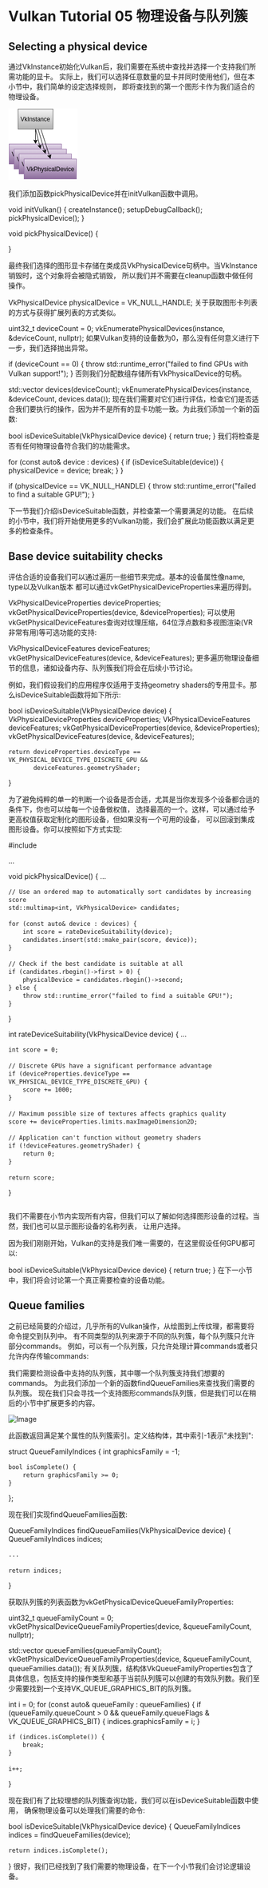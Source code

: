 # Vulkan Tutorial 05 物理设备与队列簇

## Selecting a physical device

通过VkInstance初始化Vulkan后，我们需要在系统中查找并选择一个支持我们所需功能的显卡。
实际上，我们可以选择任意数量的显卡并同时使用他们，但在本小节中，我们简单的设定选择规则，
即将查找到的第一个图形卡作为我们适合的物理设备。

 ![Image](pic/5_1.png)
 
我们添加函数pickPhysicalDevice并在initVulkan函数中调用。

void initVulkan() {
    createInstance();
    setupDebugCallback();
    pickPhysicalDevice();
}

void pickPhysicalDevice() {

}

最终我们选择的图形显卡存储在类成员VkPhysicalDevice句柄中。当VkInstance销毁时，这个对象将会被隐式销毁，
所以我们并不需要在cleanup函数中做任何操作。

VkPhysicalDevice physicalDevice = VK_NULL_HANDLE;
关于获取图形卡列表的方式与获得扩展列表的方式类似。

uint32_t deviceCount = 0;
vkEnumeratePhysicalDevices(instance, &deviceCount, nullptr);
如果Vulkan支持的设备数为0，那么没有任何意义进行下一步，我们选择抛出异常。

if (deviceCount == 0) {
    throw std::runtime_error("failed to find GPUs with Vulkan support!");
}
否则我们分配数组存储所有VkPhysicalDevice的句柄。

std::vector<VkPhysicalDevice> devices(deviceCount);
vkEnumeratePhysicalDevices(instance, &deviceCount, devices.data());
现在我们需要对它们进行评估，检查它们是否适合我们要执行的操作，因为并不是所有的显卡功能一致。为此我们添加一个新的函数:

bool isDeviceSuitable(VkPhysicalDevice device) {
    return true;
}
我们将检查是否有任何物理设备符合我们的功能需求。


for (const auto& device : devices) {
    if (isDeviceSuitable(device)) {
        physicalDevice = device;
        break;
    }
}

if (physicalDevice == VK_NULL_HANDLE) {
    throw std::runtime_error("failed to find a suitable GPU!");
}

下一节我们介绍isDeviceSuitable函数，并检查第一个需要满足的功能。
在后续的小节中，我们将开始使用更多的Vulkan功能，我们会扩展此功能函数以满足更多的检查条件。

## Base device suitability checks

评估合适的设备我们可以通过遍历一些细节来完成。基本的设备属性像name, type以及Vulkan版本
都可以通过vkGetPhysicalDeviceProperties来遍历得到。

VkPhysicalDeviceProperties deviceProperties;
vkGetPhysicalDeviceProperties(device, &deviceProperties);
可以使用vkGetPhysicalDeviceFeatures查询对纹理压缩，64位浮点数和多视图渲染(VR非常有用)等可选功能的支持:

VkPhysicalDeviceFeatures deviceFeatures;
vkGetPhysicalDeviceFeatures(device, &deviceFeatures);
更多遍历物理设备细节的信息，诸如设备内存、队列簇我们将会在后续小节讨论。

例如，我们假设我们的应用程序仅适用于支持geometry shaders的专用显卡。那么isDeviceSuitable函数将如下所示:

bool isDeviceSuitable(VkPhysicalDevice device) {
    VkPhysicalDeviceProperties deviceProperties;
    VkPhysicalDeviceFeatures deviceFeatures;
    vkGetPhysicalDeviceProperties(device, &deviceProperties);
    vkGetPhysicalDeviceFeatures(device, &deviceFeatures);

    return deviceProperties.deviceType == VK_PHYSICAL_DEVICE_TYPE_DISCRETE_GPU &&
           deviceFeatures.geometryShader;
}

为了避免纯粹的单一的判断一个设备是否合适，尤其是当你发现多个设备都合适的条件下，你也可以给每一个设备做权值，
选择最高的一个。这样，可以通过给予更高权值获取定制化的图形设备，但如果没有一个可用的设备，
可以回滚到集成图形设备。你可以按照如下方式实现:

<table>
#include <map>

...

void pickPhysicalDevice() {
    ...

    // Use an ordered map to automatically sort candidates by increasing score
    std::multimap<int, VkPhysicalDevice> candidates;

    for (const auto& device : devices) {
        int score = rateDeviceSuitability(device);
        candidates.insert(std::make_pair(score, device));
    }

    // Check if the best candidate is suitable at all
    if (candidates.rbegin()->first > 0) {
        physicalDevice = candidates.rbegin()->second;
    } else {
        throw std::runtime_error("failed to find a suitable GPU!");
    }
}

int rateDeviceSuitability(VkPhysicalDevice device) {
    ...

    int score = 0;

    // Discrete GPUs have a significant performance advantage
    if (deviceProperties.deviceType == VK_PHYSICAL_DEVICE_TYPE_DISCRETE_GPU) {
        score += 1000;
    }

    // Maximum possible size of textures affects graphics quality
    score += deviceProperties.limits.maxImageDimension2D;

    // Application can't function without geometry shaders
    if (!deviceFeatures.geometryShader) {
        return 0;
    }

    return score;
}
</table>

我们不需要在小节内实现所有内容，但我们可以了解如何选择图形设备的过程。当然，我们也可以显示图形设备的名称列表，
让用户选择。

 
因为我们刚刚开始，Vulkan的支持是我们唯一需要的，在这里假设任何GPU都可以:

bool isDeviceSuitable(VkPhysicalDevice device) {
    return true;
}
在下一小节中，我们将会讨论第一个真正需要检查的设备功能。

## Queue families
之前已经简要的介绍过，几乎所有的Vulkan操作，从绘图到上传纹理，都需要将命令提交到队列中。
有不同类型的队列来源于不同的队列簇，每个队列簇只允许部分commands。
例如，可以有一个队列簇，只允许处理计算commands或者只允许内存传输commands:


我们需要检测设备中支持的队列簇，其中哪一个队列簇支持我们想要的commands。
为此我们添加一个新的函数findQueueFamilies来查找我们需要的队列簇。
现在我们只会寻找一个支持图形commands队列簇，但是我们可以在稍后的小节中扩展更多的内容。

 ![Image](pic/5_2.png)

此函数返回满足某个属性的队列簇索引。定义结构体，其中索引-1表示"未找到":


struct QueueFamilyIndices {
    int graphicsFamily = -1;

    bool isComplete() {
        return graphicsFamily >= 0;
    }
};

现在我们实现findQueueFamilies函数:


QueueFamilyIndices findQueueFamilies(VkPhysicalDevice device) {
    QueueFamilyIndices indices;

    ...

    return indices;
}

获取队列簇的列表函数为vkGetPhysicalDeviceQueueFamilyProperties:

uint32_t queueFamilyCount = 0;
vkGetPhysicalDeviceQueueFamilyProperties(device, &queueFamilyCount, nullptr);

std::vector<VkQueueFamilyProperties> queueFamilies(queueFamilyCount);
vkGetPhysicalDeviceQueueFamilyProperties(device, &queueFamilyCount, queueFamilies.data());
有关队列簇，结构体VkQueueFamilyProperties包含了具体信息，包括支持的操作类型和基于当前队列簇可以创建的有效队列数。我们至少需要找到一个支持VK_QUEUE_GRAPHICS_BIT的队列簇。


int i = 0;
for (const auto& queueFamily : queueFamilies) {
    if (queueFamily.queueCount > 0 && queueFamily.queueFlags & VK_QUEUE_GRAPHICS_BIT) {
        indices.graphicsFamily = i;
    }

    if (indices.isComplete()) {
        break;
    }

    i++;
}

现在我们有了比较理想的队列簇查询功能，我们可以在isDeviceSuitable函数中使用，
确保物理设备可以处理我们需要的命令:

bool isDeviceSuitable(VkPhysicalDevice device) {
    QueueFamilyIndices indices = findQueueFamilies(device);

    return indices.isComplete();
}
很好，我们已经找到了我们需要的物理设备，在下一个小节我们会讨论逻辑设备。